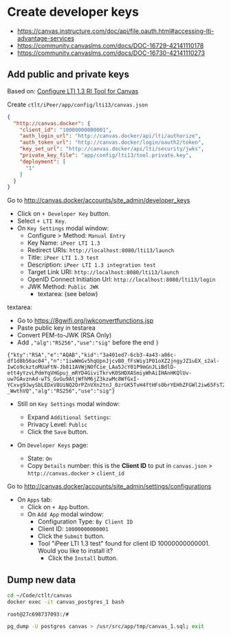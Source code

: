 # Create developer keys

- <https://canvas.instructure.com/doc/api/file.oauth.html#accessing-lti-advantage-services>
- <https://community.canvaslms.com/docs/DOC-16729-42141110178>
- <https://community.canvaslms.com/docs/DOC-16730-42141110273>

## Add public and private keys

Based on: [Configure LTI 1.3 RI Tool for Canvas](https://confluence.it.ubc.ca/pages/viewpage.action?spaceKey=LTHub&title=Configure+LTI+1.3+RI+Tool+for+Canvas)

Create `ctlt/iPeer/app/config/lti13/canvas.json`

```json
{
  "http://canvas.docker": {
    "client_id": "10000000000001",
    "auth_login_url": "http://canvas.docker/api/lti/authorize",
    "auth_token_url": "http://canvas.docker/login/oauth2/token",
    "key_set_url": "http://canvas.docker/api/lti/security/jwks",
    "private_key_file": "app/config/lti13/tool.private.key",
    "deployment": [
      "1"
    ]
  }
}
```

Go to <http://canvas.docker/accounts/site_admin/developer_keys>

- Click on `+ Developer Key` button.
- Select `+ LTI Key`.
- On `Key Settings` modal window:
    - Configure > Method: `Manual Entry`
    - Key Name: `iPeer LTI 1.3`
    - Redirect URIs: `http://localhost:8080/lti13/launch`
    - Title: `iPeer LTI 1.3 test`
    - Description: `iPeer LTI 1.3 integration test`
    - Target Link URI: `http://localhost:8080/lti13/launch`
    - OpenID Connect Initiation Url: `http://localhost:8080/lti13/login`
    - JWK Method: `Public JWK`
        - textarea: (see below)

textarea:

- Go to <https://8gwifi.org/jwkconvertfunctions.jsp>
- Paste public key in testarea
- Convert PEM-to-JWK (RSA Only)
- Add `,"alg":"RS256","use":"sig"` before the end `}`

```
{"kty":"RSA","e":"AQAB","kid":"3a401ed7-6cb3-4a43-a86c-df1d8b56ac04","n":"1iwWmGv5hqUpnJjcvB0_fFsWiy1P01oXZ2jngyJZ1uEX_s2al-IwCo9ckztoMUaFtN-Jb811AVWjNOfCie_LAa5JcY01P9mGnJLiBdlD-ett4yYzvLPdmYqVHGpuj_mRYD4GiviTkrvK0SHDXASmiyWhAiIHAnHKQlUv-uw7GAvznAd-wTS_GvGu9AtjWfhM6jZ3kzwMc8WfGxI-YCxvg9JwySbLEDxV8UiNQ2OrPZnVXn2tnJ_0zrGK5TvH4ftHFs0brYEHhZFGWl2iw65FsT25PG2Vl8fBUeFdbosUJCFJAu_MqN8mguebHzIDYmUXTttoIY0p_mDFsB-_WwthVQ","alg":"RS256","use":"sig"}
```

- Still on `Key Settings` modal window:
    - Expand `Additional Settings`:
    - Privacy Level: `Public`
    - Click the `Save` button.

- On `Developer Keys` page:
    - State: `On`
    - Copy `Details` number: this is the **Client ID** to put in `canvas.json` > `http://canvas.docker` > `client_id`

Go to <http://canvas.docker/accounts/site_admin/settings/configurations>

- On `Apps` tab:
    - Click on `+ App` button.
    - On `Add App` modal window:
        - Configuration Type: `By Client ID`
        - Client ID: `10000000000001`
        - Click the `Submit` button.
        - Tool "iPeer LTI 1.3 test" found for client ID 10000000000001. Would you like to install it?
            - Click the `Install` button.

## Dump new data

```bash
cd ~/Code/ctlt/canvas
docker exec -it canvas_postgres_1 bash
```

`root@27c698737093:/#`

```bash
pg_dump -U postgres canvas > /usr/src/app/tmp/canvas_1.sql; exit
```
